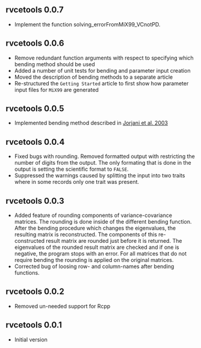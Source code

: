 ## rvcetools 0.0.7
* Implement the function solving_errorFromMiX99_VCnotPD. 

## rvcetools 0.0.6

* Remove redundant function arguments with respect to specifying which bending method should be used
* Added a number of unit tests for bending and parameter input creation
* Moved the description of bending methods to a separate article
* Re-structured the `Getting Started` article to first show how parameter input files for `MiX99` are generated


## rvcetools 0.0.5

* Implemented bending method described in [Jorjani et al.  2003](https://www.journalofdairyscience.org/article/S0022-0302(03)73646-7/fulltext)


## rvcetools 0.0.4

* Fixed bugs with rounding. Removed formatted output with restricting the number of digits from the output. The only formating that is done in the output is setting the scientific format to `FALSE`. 
* Suppressed the warnings caused by splitting the input into two traits where in some records only one trait was present.


## rvcetools 0.0.3

* Added feature of rounding components of variance-covariance matrices. The rounding is done inside of the different bending function. After the bending procedure which changes the eigenvalues, the resulting matrix is reconstructed. The components of this re-constructed result matrix are rounded just before it is returned. The eigenvalues of the rounded result matrix are checked and if one is negative, the program stops with an error. For all matrices that do not require bending the rounding is applied on the original matrices.
* Corrected bug of loosing row- and column-names after bending functions.


## rvcetools 0.0.2

* Removed un-needed support for Rcpp


## rvcetools 0.0.1

* Initial version